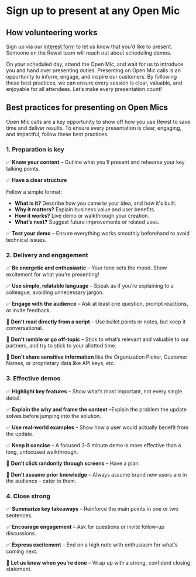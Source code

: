 # Sign up to present at any Open Mic

## How volunteering works

Sign up via our [interest form](https://app.rewst.io/organizations/40f8b55a-e8a9-42fc-8dc1-179616275f10/form/c0838ef0-9685-4ab9-ac53-37979df75733?triggerId=c0838ef0-9685-4ab9-ac53-37979df75733) to let us know that you'd like to present. Someone on the Rewst team will reach out about scheduling demos.&#x20;

On your scheduled day, attend the Open Mic, and wait for us to introduce you and hand over presenting duties. Presenting on Open Mic calls is an opportunity to inform, engage, and inspire our customers. By following these best practices, we can ensure every session is clear, valuable, and enjoyable for all attendees. Let’s make every presentation count!

## Best practices for presenting on Open Mics

Open Mic calls are a key opportunity to show off how you use Rewst to save time and deliver results. To ensure every presentation is clear, engaging, and impactful, follow these best practices.

### **1. Preparation is key**

✅ **Know your content** – Outline what you'll present and rehearse your key talking points.

✅ **Have a clear structure**

Follow a simple format:

* **What is it?** Describe how you came to your idea, and how it's built.
* **Why it matters?** Explain business value and user benefits.
* **How it works?** Live demo or walkthrough your creation.
* **What’s next?** Suggest future improvements or related uses.

✅ **Test your demo** – Ensure everything works smoothly beforehand to avoid technical issues.

### **2. Delivery and engagement**

✅ **Be energetic and enthusiastic** – Your tone sets the mood. Show excitement for what you’re presenting!

✅ **Use simple, relatable language** – Speak as if you’re explaining to a colleague, avoiding unnecessary jargon.

✅ **Engage with the audience** – Ask at least one question, prompt reactions, or invite feedback.

🚫 **Don’t read directly from a script** – Use bullet points or notes, but keep it conversational.

🚫 **Don’t ramble or go off-topic** – Stick to what’s relevant and valuable to our partners, and try to stick to your allotted time.

🚫 **Don't share sensitive information** like the Organization Picker, Customer Names, or proprietary data like API keys, etc.

### **3. Effective demos**

✅ **Highlight key features** – Show what’s most important, not every single detail.

✅ **Explain the why and frame the context** –Explain the problem the update solves before jumping into the solution.

✅ **Use real-world examples** – Show how a user would actually benefit from the update.

✅ **Keep it concise** – A focused 3-5 minute demo is more effective than a long, unfocused walkthrough.

🚫 **Don’t click randomly through screens** – Have a plan.

🚫 **Don’t assume prior knowledge** – Always assume brand new users are in the audience - cater to them.

### **4. Close strong**

✅ **Summarize key takeaways** – Reinforce the main points in one or two sentences.

✅ **Encourage engagement** – Ask for questions or invite follow-up discussions.

✅ **Express excitement** – End on a high note with enthusiasm for what’s coming next.

🚫 **Let us know when you're done** – Wrap up with a strong, confident closing statement.



